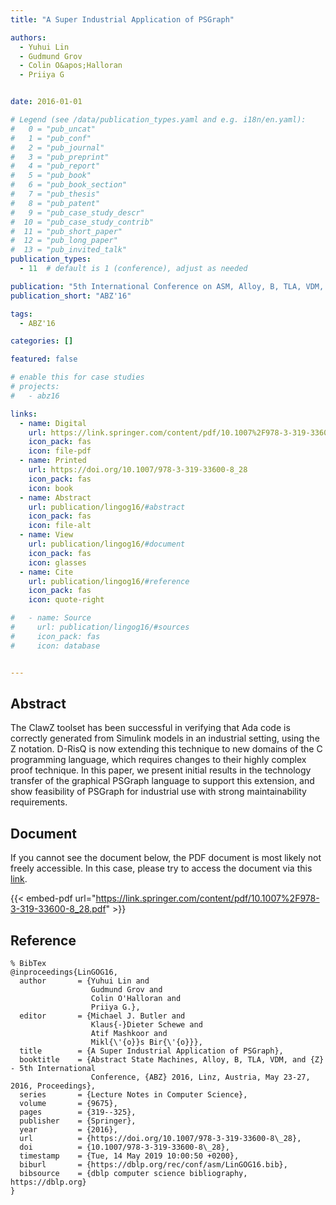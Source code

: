 ```yaml
---
title: "A Super Industrial Application of PSGraph"

authors:
  - Yuhui Lin
  - Gudmund Grov
  - Colin O&apos;Halloran
  - Priiya G


date: 2016-01-01

# Legend (see /data/publication_types.yaml and e.g. i18n/en.yaml): 
#   0 = "pub_uncat"
#   1 = "pub_conf"
#   2 = "pub_journal"
#   3 = "pub_preprint"
#   4 = "pub_report"
#   5 = "pub_book"
#   6 = "pub_book_section"
#   7 = "pub_thesis"
#   8 = "pub_patent"
#   9 = "pub_case_study_descr"
#  10 = "pub_case_study_contrib"
#  11 = "pub_short_paper"
#  12 = "pub_long_paper"
#  13 = "pub_invited_talk"
publication_types:
  - 11  # default is 1 (conference), adjust as needed

publication: "5th International Conference on ASM, Alloy, B, TLA, VDM, and Z (ABZ'16)"
publication_short: "ABZ'16"

tags:
  - ABZ'16

categories: []

featured: false

# enable this for case studies
# projects:
#   - abz16

links:
  - name: Digital
    url: https://link.springer.com/content/pdf/10.1007%2F978-3-319-33600-8_28.pdf
    icon_pack: fas
    icon: file-pdf
  - name: Printed
    url: https://doi.org/10.1007/978-3-319-33600-8_28
    icon_pack: fas
    icon: book
  - name: Abstract
    url: publication/lingog16/#abstract
    icon_pack: fas
    icon: file-alt
  - name: View
    url: publication/lingog16/#document
    icon_pack: fas
    icon: glasses
  - name: Cite
    url: publication/lingog16/#reference
    icon_pack: fas
    icon: quote-right

#   - name: Source
#     url: publication/lingog16/#sources
#     icon_pack: fas
#     icon: database


---
```


## Abstract

The ClawZ toolset has been successful in verifying that Ada code is correctly generated from Simulink models in an industrial setting, using the Z notation. D-RisQ is now extending this technique to new domains of the C programming language, which requires changes to their highly complex proof technique. In this paper, we present initial results in the technology transfer of the graphical PSGraph language to support this extension, and show feasibility of PSGraph for industrial use with strong maintainability requirements.

## Document

If you cannot see the document below, the PDF document is most likely not freely accessible. In this case, please try to access the document via this <a href="https://link.springer.com/content/pdf/10.1007%2F978-3-319-33600-8_28.pdf">link</a>.

{{< embed-pdf url="https://link.springer.com/content/pdf/10.1007%2F978-3-319-33600-8_28.pdf" >}}

## Reference

```
% BibTex
@inproceedings{LinGOG16,
  author       = {Yuhui Lin and
                  Gudmund Grov and
                  Colin O'Halloran and
                  Priiya G.},
  editor       = {Michael J. Butler and
                  Klaus{-}Dieter Schewe and
                  Atif Mashkoor and
                  Mikl{\'{o}}s Bir{\'{o}}},
  title        = {A Super Industrial Application of PSGraph},
  booktitle    = {Abstract State Machines, Alloy, B, TLA, VDM, and {Z} - 5th International
                  Conference, {ABZ} 2016, Linz, Austria, May 23-27, 2016, Proceedings},
  series       = {Lecture Notes in Computer Science},
  volume       = {9675},
  pages        = {319--325},
  publisher    = {Springer},
  year         = {2016},
  url          = {https://doi.org/10.1007/978-3-319-33600-8\_28},
  doi          = {10.1007/978-3-319-33600-8\_28},
  timestamp    = {Tue, 14 May 2019 10:00:50 +0200},
  biburl       = {https://dblp.org/rec/conf/asm/LinGOG16.bib},
  bibsource    = {dblp computer science bibliography, https://dblp.org}
}


```

<!-- # add information for case study papers (if available)
## Sources

- **Used formal method:**
  [ASM](/method/asm)
- **Resources and tools:**
  Asmeta

For more information, please contact the <a href ="mailto:silvia.bonfanti@unibg.it;arcaini@nii.ac.jp;angelo.gargantini@unibg.it;scandurra@unibg.it;elvinia.riccobene@unimi.it">authors</a>-->

